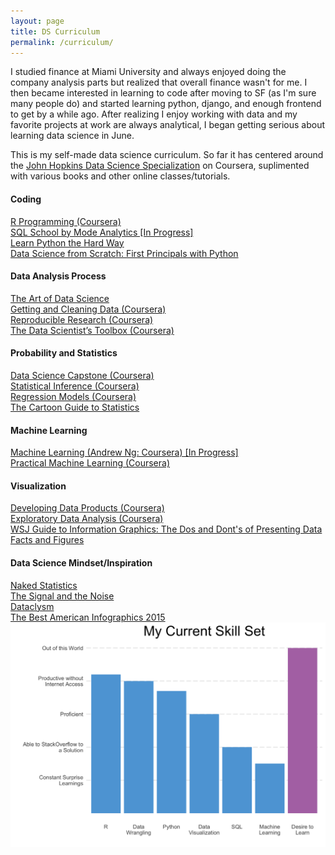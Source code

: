 ```yaml
---
layout: page
title: DS Curriculum
permalink: /curriculum/
---
```


<div class="home">

  <p>
    I studied finance at Miami University and always enjoyed doing the company analysis parts but realized that overall finance wasn't for me. I then became interested in learning to code after moving to SF (as I'm sure many people do) and started learning python, django, and enough frontend to get by a while ago. After realizing I enjoy working with data and my favorite projects at work are always analytical, I began getting serious about learning data science in June.    
  </p>
  <p>
    This is my self-made data science curriculum. So far it has centered around the <a href="https://www.coursera.org/specializations/jhu-data-science">John Hopkins Data Science Specialization</a> on Coursera, suplimented with various books and other online classes/tutorials.
  </p>
  <div id = "resources">
    <div class = "row">
      <div class = "col-md-6">
        <h4>Coding</h4>
        <a href = "https://www.coursera.org/account/accomplishments/records/T77NasEGtGjZR5BM">R Programming (Coursera)</a>
        <br>
        <a href="https://sqlschool.modeanalytics.com/" target="_blank">SQL School by Mode Analytics [In Progress]</a>
        <br>
        <a href="http://learnpythonthehardway.org/book/" target="_blank">Learn Python the Hard Way</a>
        <br>
        <a href="http://smile.amazon.com/Data-Science-Scratch-Principles-Python/dp/149190142X">Data Science from Scratch: First Principals with Python</a>
      </div>
      <div class = "col-md-6">
        <h4>Data Analysis Process</h4>
        <a href="https://leanpub.com/artofdatascience" target="_blank">The Art of Data Science</a>
        <br>
        <a href = "https://www.coursera.org/account/accomplishments/records/8tBwWfDMvB9Lt5E8">Getting and Cleaning Data (Coursera)</a>
        <br>
        <a href = "https://www.coursera.org/account/accomplishments/records/abDRqhGfn9ZDvKAS">Reproducible Research (Coursera)</a>
        <br>
        <a href = "https://www.coursera.org/account/accomplishments/records/3N6G98R2GF9C">The Data Scientist’s Toolbox (Coursera)</a>
      </div>
    </div>
    <div class = "row">
      <div class = "col-md-6">
        <h4>Probability and Statistics</h4>
        <a href="https://www.coursera.org/account/accomplishments/records/4WFSFQTL5YR6">Data Science Capstone (Coursera)</a>
        <br>
        <a href = "https://www.coursera.org/account/accomplishments/records/tZS97X9vhF3PbBkA">Statistical Inference (Coursera)</a>
        <br>
        <a href = "https://www.coursera.org/account/accomplishments/records/EMP99FGKnfv9cGYm">Regression Models (Coursera)</a>
        <br>
        <a href="http://smile.amazon.com/Cartoon-Guide-Statistics-Larry-Gonick/dp/0062731025/" target="_blank">The Cartoon Guide to Statistics</a>
      </div>
      <div class = "col-md-6">
        <h4>Machine Learning</h4>
        <a href= "https://www.coursera.org/learn/machine-learning/"> Machine Learning (Andrew Ng: Coursera) [In Progress]</a>
        <br>
        <a href= "https://www.coursera.org/account/accomplishments/records/r4AyQwyxtp4bTejz" >Practical Machine Learning (Coursera)</a>
        <br>
      </div>
    </div>
    <div class = "row">
      <div class = "col-md-6">  
          <h4>Visualization</h4>
          <a href = "https://www.coursera.org/account/accomplishments/records/r4AyQwyxtp4bTejz">Developing Data Products (Coursera)</a>
          <br>
          <a href = "https://www.coursera.org/account/accomplishments/records/U6y82RKKT6CBfbsL">Exploratory Data Analysis (Coursera)</a>
          <br>
          <a href = "http://smile.amazon.com/dp/0393347281/" target="_blank">WSJ Guide to Information Graphics: The Dos and Dont's of Presenting Data Facts and Figures</a>
      </div>
      <div class = "col-md-6">
        <h4>Data Science Mindset/Inspiration</h4>
        <a href="http://smile.amazon.com/Naked-Statistics-Stripping-Dread-Data/dp/039334777X" target="_blank">Naked Statistics</a>
        <br>
        <a href="http://smile.amazon.com/The-Signal-Noise-Predictions-Fail-but/dp/0143125087" target="_blank">The Signal and the Noise</a>
        <br>
        <a href="http://smile.amazon.com/Dataclysm-Identity--What-Online-Offline-Selves/dp/0385347391" target="_blank">Dataclysm</a>
        <br>
        <a href="http://smile.amazon.com/Best-American-Infographics-2015/dp/0544542703" target="_blank">The Best American Infographics 2015 </a>
      </div>
    </div>
  </div>

  <div id = 'skills'>
    <img class="text-center" src="/img/skills.png">
  </div>
</div>

